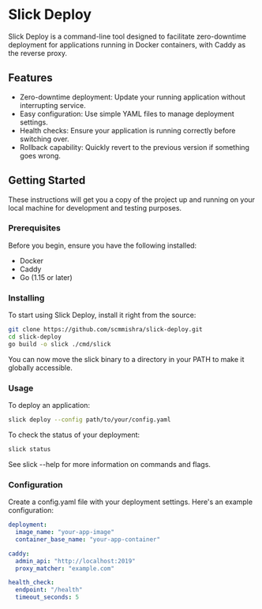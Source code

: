 # Slick Deploy

Slick Deploy is a command-line tool designed to facilitate zero-downtime deployment for applications running in Docker containers, with Caddy as the reverse proxy.

## Features

- Zero-downtime deployment: Update your running application without interrupting service.
- Easy configuration: Use simple YAML files to manage deployment settings.
- Health checks: Ensure your application is running correctly before switching over.
- Rollback capability: Quickly revert to the previous version if something goes wrong.

## Getting Started

These instructions will get you a copy of the project up and running on your local machine for development and testing purposes.

### Prerequisites

Before you begin, ensure you have the following installed:

- Docker
- Caddy
- Go (1.15 or later)

### Installing

To start using Slick Deploy, install it right from the source:

```bash
git clone https://github.com/scmmishra/slick-deploy.git
cd slick-deploy
go build -o slick ./cmd/slick
```

You can now move the slick binary to a directory in your PATH to make it globally accessible.

### Usage

To deploy an application:

```bash
slick deploy --config path/to/your/config.yaml
```

To check the status of your deployment:

```bash
slick status
```

See slick --help for more information on commands and flags.

### Configuration

Create a config.yaml file with your deployment settings. Here's an example configuration:

```yaml
deployment:
  image_name: "your-app-image"
  container_base_name: "your-app-container"

caddy:
  admin_api: "http://localhost:2019"
  proxy_matcher: "example.com"

health_check:
  endpoint: "/health"
  timeout_seconds: 5
```
